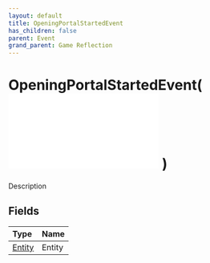 ```yaml
---
layout: default
title: OpeningPortalStartedEvent
has_children: false
parent: Event
grand_parent: Game Reflection
---
```

# OpeningPortalStartedEvent( ![ EntityEventBase ](/game-reflection/events/entity_event_base.md) )
Description 

## Fields
| Type | Name |
|:-------------|:--------------|
| [Entity](/game-reflection/classes/entity.md) | Entity |
